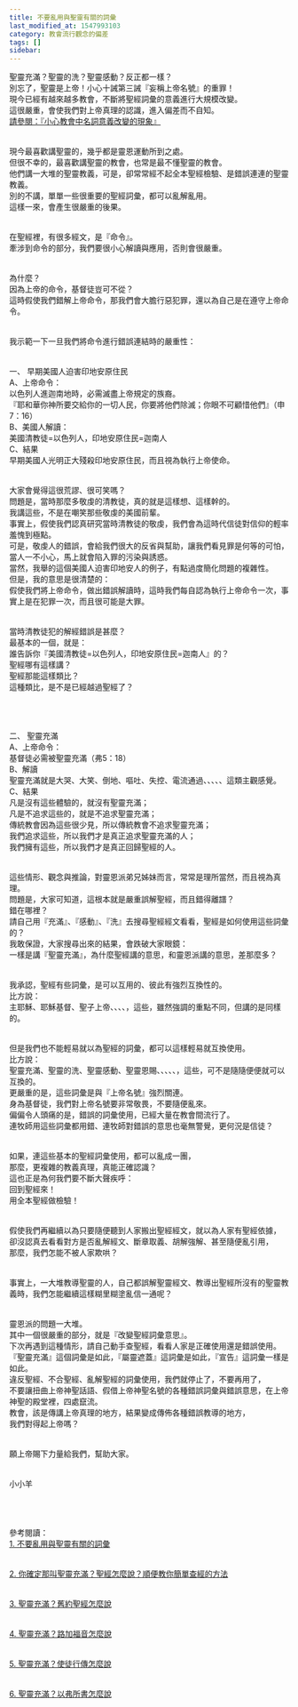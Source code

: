 ```yaml
---
title: 不要亂用與聖靈有關的詞彙
last_modified_at: 1547993103
category: 教會流行觀念的偏差
tags: []
sidebar: 
---
```


<p>聖靈充滿？聖靈的洗？聖靈感動？反正都一樣？<br/>別忘了，聖靈是上帝！小心十誡第三誡『妄稱上帝名號』的重罪！<br/><!--more-->現今已經有越來越多教會，不斷將聖經詞彙的意義進行大規模改變。<br/>這很嚴重，會使我們對上帝真理的認識，進入偏差而不自知。<br/><a href="/posts/269192528">請參閱：『小心教會中名詞意義改變的現象』</a><br/><br/><br/>現今最喜歡講聖靈的，幾乎都是靈恩運動所到之處。<br/>但很不幸的，最喜歡講聖靈的教會，也常是最不懂聖靈的教會。<br/>他們講一大堆的聖靈教義，可是，卻常常經不起全本聖經檢驗、是錯誤連連的聖靈教義。<br/>別的不講，單單一些很重要的聖經詞彙，都可以亂解亂用。<br/>這樣一來，會產生很嚴重的後果。<br/><br/><br/>在聖經裡，有很多經文，是『命令』。<br/>牽涉到命令的部分，我們要很小心解讀與應用，否則會很嚴重。<br/><br/><br/>為什麼？<br/>因為上帝的命令，基督徒豈可不從？<br/>這時假使我們錯解上帝命令，那我們會大膽行惡犯罪，還以為自己是在遵守上帝命令。<br/><br/><br/>我示範一下一旦我們將命令進行錯誤連結時的嚴重性：<br/><br/><br/>一、	早期美國人迫害印地安原住民<br/>A、上帝命令：<br/>以色列人進迦南地時，必需滅盡上帝規定的族裔。<br/>『耶和華你神所要交給你的一切人民，你要將他們除滅；你眼不可顧惜他們』（申7：16）<br/>B、美國人解讀：<br/>美國清教徒=以色列人，印地安原住民=迦南人<br/>C、結果<br/>早期美國人光明正大殘殺印地安原住民，而且視為執行上帝使命。<br/><br/><br/>大家會覺得這很荒謬、很可笑嗎？<br/>問題是，當時那麼多敬虔的清教徒，真的就是這樣想、這樣幹的。<br/>我講這些，不是在嘲笑那些敬虔的美國前輩。<br/>事實上，假使我們認真研究當時清教徒的敬虔，我們會為這時代信徒對信仰的輕率羞愧到極點。<br/>可是，敬虔人的錯誤，會給我們很大的反省與幫助，讓我們看見罪是何等的可怕，當人一不小心，馬上就會陷入罪的污染與誘惑。<br/>當然，我舉的這個美國人迫害印地安人的例子，有點過度簡化問題的複雜性。<br/>但是，我的意思是很清楚的：<br/>假使我們將上帝命令，做出錯誤解讀時，這時我們每自認為執行上帝命令一次，事實上是在犯罪一次，而且很可能是大罪。<br/><br/><br/>當時清教徒犯的解經錯誤是甚麼？<br/>最基本的一個，就是：<br/>誰告訴你『美國清教徒=以色列人，印地安原住民=迦南人』的？<br/>聖經哪有這樣講？<br/>聖經那能這樣類比？<br/>這種類比，是不是已經越過聖經了？<br/><br/><br/><br/><br/>二、	聖靈充滿<br/>A、上帝命令：<br/>基督徒必需被聖靈充滿（弗5：18）<br/>B、解讀<br/>聖靈充滿就是大哭、大笑、倒地、嘔吐、失控、電流通過、、、、、這類主觀感覺。<br/>C、結果<br/>凡是沒有這些體驗的，就沒有聖靈充滿；<br/>凡是不追求這些的，就是不追求聖靈充滿；<br/>傳統教會因為這些很少見，所以傳統教會不追求聖靈充滿；<br/>我們追求這些，所以我們才是真正追求聖靈充滿的人；<br/>我們擁有這些，所以我們才是真正回歸聖經的人。<br/><br/><br/>這些情形、觀念與推論，對靈恩派弟兄姊妹而言，常常是理所當然，而且視為真理。<br/>問題是，大家可知道，這根本就是嚴重誤解聖經，而且錯得離譜？<br/>錯在哪裡？<br/>請自己用『充滿』、『感動』、『洗』去搜尋聖經經文看看，聖經是如何使用這些詞彙的？<br/>我敢保證，大家搜尋出來的結果，會跌破大家眼鏡：<br/>一樣是講『聖靈充滿』，為什麼聖經講的意思，和靈恩派講的意思，差那麼多？<br/><br/><br/>我承認，聖經有些詞彙，是可以互用的、彼此有強烈互換性的。<br/>比方說：<br/>主耶穌、耶穌基督、聖子上帝、、、、，這些，雖然強調的重點不同，但講的是同樣的。<br/><br/><br/>但是我們也不能輕易就以為聖經的詞彙，都可以這樣輕易就互換使用。<br/>比方說：<br/>聖靈充滿、聖靈的洗、聖靈感動、聖靈恩賜、、、、、，這些，可不是隨隨便便就可以互換的。<br/>更嚴重的是，這些詞彙是與『上帝名號』強烈關連。<br/>身為基督徒，我們對上帝名號要非常敬畏，不要隨便亂來。<br/>偏偏令人頭痛的是，錯誤的詞彙使用，已經大量在教會間流行了。<br/>連牧師用這些詞彙都用錯、連牧師對錯誤的意思也毫無警覺，更何況是信徒？<br/><br/><br/>如果，連這些基本的聖經詞彙使用，都可以亂成一團，<br/>那麼，更複雜的教義真理，真能正確認識？<br/>這也正是為何我們要不斷大聲疾呼：<br/>回到聖經來！<br/>用全本聖經做檢驗！<br/><br/><br/>假使我們再繼續以為只要隨便聽到人家搬出聖經經文，就以為人家有聖經依據，<br/>卻沒認真去看看對方是否亂解經文、斷章取義、胡解強解、甚至隨便亂引用，<br/>那麼，我們怎能不被人家欺哄？<br/><br/><br/>事實上，一大堆教導聖靈的人，自己都誤解聖靈經文、教導出聖經所沒有的聖靈教義時，我們怎能繼續這樣糊里糊塗亂信一通呢？<br/><br/><br/>靈恩派的問題一大堆。<br/>其中一個很嚴重的部分，就是『改變聖經詞彙意思』。<br/>下次再遇到這種情形，請自己動手查聖經，看看人家是正確使用還是錯誤使用。<br/>『聖靈充滿』這個詞彙是如此，『屬靈遮蓋』這詞彙是如此，『宣告』這詞彙一樣是如此。<br/>違反聖經、不合聖經、亂解聖經的詞彙使用，我們就停止了，不要再用了，<br/>不要讓扭曲上帝神聖話語、假借上帝神聖名號的各種錯誤詞彙與錯誤意思，在上帝神聖的殿堂裡，四處竄流。<br/>教會，該是傳講上帝真理的地方，結果變成傳佈各種錯誤教導的地方，<br/>我們對得起上帝嗎？<br/><br/><br/>願上帝賜下力量給我們，幫助大家。<br/><br/><br/>小小羊<br/><br/><br/><br/><br/>參考閱讀：<br/><a href="/posts/269194644">1.	不要亂用與聖靈有關的詞彙</a><br/><br/><br/><a href="/posts/269194652">2.	你確定那叫聖靈充滿？聖經怎麼說？順便教你簡單查經的方法</a><br/><br/><br/><a href="/posts/269194656">3.	聖靈充滿？舊約聖經怎麼說</a><br/><br/><br/><a href="/posts/269194660">4.	聖靈充滿？路加福音怎麼說</a><br/><br/><br/><a href="/posts/269194672">5.	聖靈充滿？使徒行傳怎麼說</a><br/><br/><br/><a href="/posts/269194676">6.	聖靈充滿？以弗所書怎麼說</a><br/><br/></p>